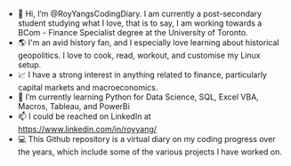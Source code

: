 - 👋 Hi, I’m @RoyYangsCodingDiary. I am currently a post-secondary student studying what I love, that is to say, I am working towards a BCom - Finance Specialist degree at the University of Toronto. 
- 🌎 I'm an avid history fan, and I especially love learning about historical geopolitics. I love to cook, read, workout, and customise my Linux setup. 
- 📈 I have a strong interest in anything related to finance, particularly capital markets and macroeconomics.
- 🌱 I’m currently learning Python for Data Science, SQL, Excel VBA, Macros, Tableau, and PowerBi
- 📫 I could be reached on LinkedIn at https://www.linkedin.com/in/royyang/
- 💻 This Github repository is a virtual diary on my coding progress over the years, which include some of the various projects I have worked on.

<!---
RoyYangsCodingDiary/RoyYangsCodingDiary is a ✨ special ✨ repository because its `README.md` (this file) appears on your GitHub profile.
You can click the Preview link to take a look at your changes.
--->
